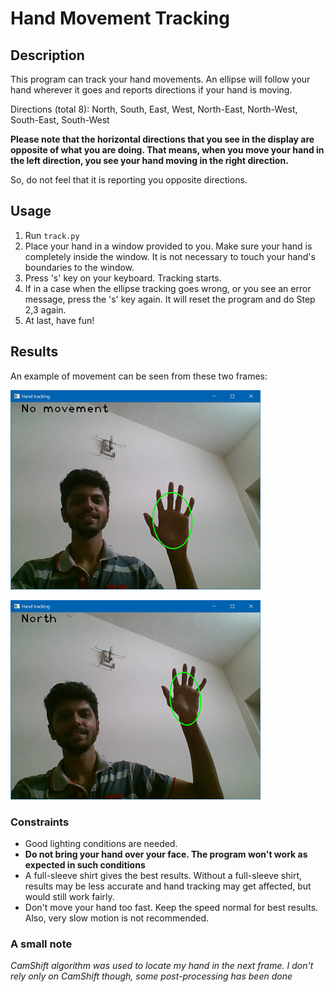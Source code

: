 # Hand Movement Tracking

## Description
This program can track your hand movements. An ellipse will follow your hand wherever it goes and reports directions if your hand is moving.

Directions (total 8): North, South, East, West, North-East, North-West, South-East, South-West

__Please note that the horizontal directions that you see in the display are opposite of what you are doing. That means, when you move your hand in the left direction, you see your hand moving in the right direction.__

So, do not feel that it is reporting you opposite directions.

## Usage
1. Run `track.py`
2. Place your hand in a window provided to you. Make sure your hand is completely inside the window. It is not necessary to touch your hand's boundaries to the window.
3. Press 's' key on your keyboard. Tracking starts.
4. If in a case when the ellipse tracking goes wrong, or you see an error message, press the 's' key again. It will reset the program and do Step 2,3 again.
5. At last, have fun!

## Results

An example of movement can be seen from these two frames:

![Hand is still in this case, no movement](https://github.com/dev-td7/Hand-Movement-Tracking/blob/master/results/still.PNG?raw=true)

![Hand has moved in the north direction](https://github.com/dev-td7/Hand-Movement-Tracking/blob/master/results/north.PNG?raw=true)

### Constraints
* Good lighting conditions are needed.
* __Do not bring your hand over your face. The program won't work as expected in such conditions__
* A full-sleeve shirt gives the best results. Without a full-sleeve shirt, results may be less accurate and hand tracking may get affected, but would still work fairly.
* Don't move your hand too fast. Keep the speed normal for best results. Also, very slow motion is not recommended.

### A small note
_CamShift algorithm was used to locate my hand in the next frame. I don't rely only on CamShift though, some post-processing has been done_
